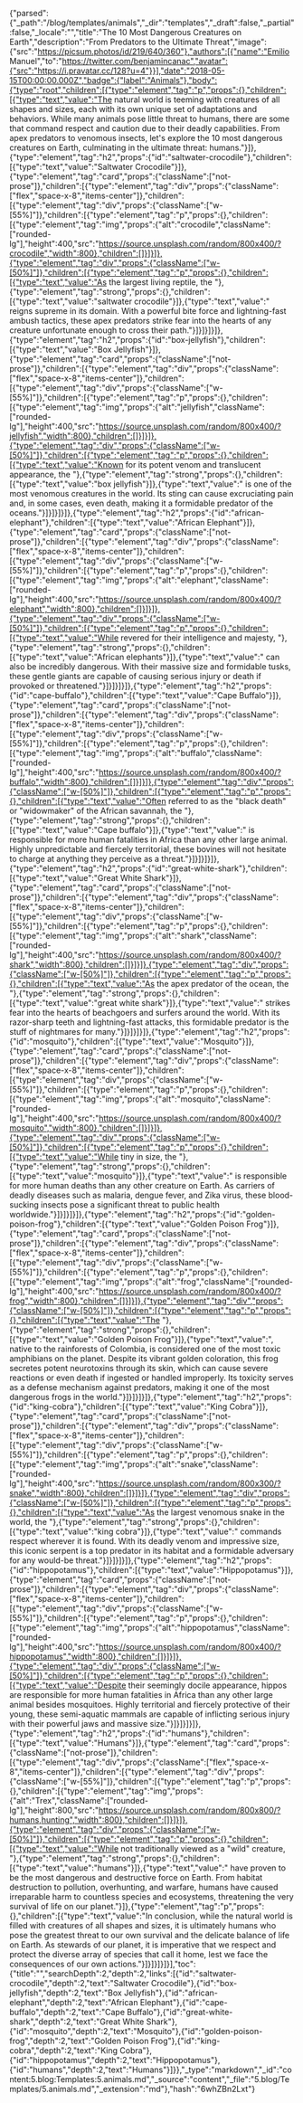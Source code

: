 {"parsed":{"_path":"/blog/templates/animals","_dir":"templates","_draft":false,"_partial":false,"_locale":"","title":"The 10 Most Dangerous Creatures on Earth","description":"From Predators to the Ultimate Threat","image":{"src":"https://picsum.photos/id/219/640/360"},"authors":[{"name":"Emilio Manuel","to":"https://twitter.com/benjamincanac","avatar":{"src":"https://i.pravatar.cc/128?u=4"}}],"date":"2018-05-15T00:00:00.000Z","badge":{"label":"Animals"},"body":{"type":"root","children":[{"type":"element","tag":"p","props":{},"children":[{"type":"text","value":"The natural world is teeming with creatures of all shapes and sizes, each with its own unique set of adaptations and behaviors. While many animals pose little threat to humans, there are some that command respect and caution due to their deadly capabilities. From apex predators to venomous insects, let's explore the 10 most dangerous creatures on Earth, culminating in the ultimate threat: humans."}]},{"type":"element","tag":"h2","props":{"id":"saltwater-crocodile"},"children":[{"type":"text","value":"Saltwater Crocodile"}]},{"type":"element","tag":"card","props":{"className":["not-prose"]},"children":[{"type":"element","tag":"div","props":{"className":["flex","space-x-8","items-center"]},"children":[{"type":"element","tag":"div","props":{"className":["w-[55%]"]},"children":[{"type":"element","tag":"p","props":{},"children":[{"type":"element","tag":"img","props":{"alt":"crocodile","className":["rounded-lg"],"height":400,"src":"https://source.unsplash.com/random/800x400/?crocodile","width":800},"children":[]}]}]},{"type":"element","tag":"div","props":{"className":["w-[50%]"]},"children":[{"type":"element","tag":"p","props":{},"children":[{"type":"text","value":"As the largest living reptile, the "},{"type":"element","tag":"strong","props":{},"children":[{"type":"text","value":"saltwater crocodile"}]},{"type":"text","value":" reigns supreme in its domain. With a powerful bite force and lightning-fast ambush tactics, these apex predators strike fear into the hearts of any creature unfortunate enough to cross their path."}]}]}]}]},{"type":"element","tag":"h2","props":{"id":"box-jellyfish"},"children":[{"type":"text","value":"Box Jellyfish"}]},{"type":"element","tag":"card","props":{"className":["not-prose"]},"children":[{"type":"element","tag":"div","props":{"className":["flex","space-x-8","items-center"]},"children":[{"type":"element","tag":"div","props":{"className":["w-[55%]"]},"children":[{"type":"element","tag":"p","props":{},"children":[{"type":"element","tag":"img","props":{"alt":"jellyfish","className":["rounded-lg"],"height":400,"src":"https://source.unsplash.com/random/800x400/?jellyfish","width":800},"children":[]}]}]},{"type":"element","tag":"div","props":{"className":["w-[50%]"]},"children":[{"type":"element","tag":"p","props":{},"children":[{"type":"text","value":"Known for its potent venom and translucent appearance, the "},{"type":"element","tag":"strong","props":{},"children":[{"type":"text","value":"box jellyfish"}]},{"type":"text","value":" is one of the most venomous creatures in the world. Its sting can cause excruciating pain and, in some cases, even death, making it a formidable predator of the oceans."}]}]}]}]},{"type":"element","tag":"h2","props":{"id":"african-elephant"},"children":[{"type":"text","value":"African Elephant"}]},{"type":"element","tag":"card","props":{"className":["not-prose"]},"children":[{"type":"element","tag":"div","props":{"className":["flex","space-x-8","items-center"]},"children":[{"type":"element","tag":"div","props":{"className":["w-[55%]"]},"children":[{"type":"element","tag":"p","props":{},"children":[{"type":"element","tag":"img","props":{"alt":"elephant","className":["rounded-lg"],"height":400,"src":"https://source.unsplash.com/random/800x400/?elephant","width":800},"children":[]}]}]},{"type":"element","tag":"div","props":{"className":["w-[50%]"]},"children":[{"type":"element","tag":"p","props":{},"children":[{"type":"text","value":"While revered for their intelligence and majesty, "},{"type":"element","tag":"strong","props":{},"children":[{"type":"text","value":"African elephants"}]},{"type":"text","value":" can also be incredibly dangerous. With their massive size and formidable tusks, these gentle giants are capable of causing serious injury or death if provoked or threatened."}]}]}]}]},{"type":"element","tag":"h2","props":{"id":"cape-buffalo"},"children":[{"type":"text","value":"Cape Buffalo"}]},{"type":"element","tag":"card","props":{"className":["not-prose"]},"children":[{"type":"element","tag":"div","props":{"className":["flex","space-x-8","items-center"]},"children":[{"type":"element","tag":"div","props":{"className":["w-[55%]"]},"children":[{"type":"element","tag":"p","props":{},"children":[{"type":"element","tag":"img","props":{"alt":"buffalo","className":["rounded-lg"],"height":400,"src":"https://source.unsplash.com/random/800x400/?buffalo","width":800},"children":[]}]}]},{"type":"element","tag":"div","props":{"className":["w-[50%]"]},"children":[{"type":"element","tag":"p","props":{},"children":[{"type":"text","value":"Often referred to as the \"black death\" or \"widowmaker\" of the African savannah, the "},{"type":"element","tag":"strong","props":{},"children":[{"type":"text","value":"Cape buffalo"}]},{"type":"text","value":" is responsible for more human fatalities in Africa than any other large animal. Highly unpredictable and fiercely territorial, these bovines will not hesitate to charge at anything they perceive as a threat."}]}]}]}]},{"type":"element","tag":"h2","props":{"id":"great-white-shark"},"children":[{"type":"text","value":"Great White Shark"}]},{"type":"element","tag":"card","props":{"className":["not-prose"]},"children":[{"type":"element","tag":"div","props":{"className":["flex","space-x-8","items-center"]},"children":[{"type":"element","tag":"div","props":{"className":["w-[55%]"]},"children":[{"type":"element","tag":"p","props":{},"children":[{"type":"element","tag":"img","props":{"alt":"shark","className":["rounded-lg"],"height":400,"src":"https://source.unsplash.com/random/800x400/?shark","width":800},"children":[]}]}]},{"type":"element","tag":"div","props":{"className":["w-[50%]"]},"children":[{"type":"element","tag":"p","props":{},"children":[{"type":"text","value":"As the apex predator of the ocean, the "},{"type":"element","tag":"strong","props":{},"children":[{"type":"text","value":"great white shark"}]},{"type":"text","value":" strikes fear into the hearts of beachgoers and surfers around the world. With its razor-sharp teeth and lightning-fast attacks, this formidable predator is the stuff of nightmares for many."}]}]}]}]},{"type":"element","tag":"h2","props":{"id":"mosquito"},"children":[{"type":"text","value":"Mosquito"}]},{"type":"element","tag":"card","props":{"className":["not-prose"]},"children":[{"type":"element","tag":"div","props":{"className":["flex","space-x-8","items-center"]},"children":[{"type":"element","tag":"div","props":{"className":["w-[55%]"]},"children":[{"type":"element","tag":"p","props":{},"children":[{"type":"element","tag":"img","props":{"alt":"mosquito","className":["rounded-lg"],"height":400,"src":"https://source.unsplash.com/random/800x400/?mosquito","width":800},"children":[]}]}]},{"type":"element","tag":"div","props":{"className":["w-[50%]"]},"children":[{"type":"element","tag":"p","props":{},"children":[{"type":"text","value":"While tiny in size, the "},{"type":"element","tag":"strong","props":{},"children":[{"type":"text","value":"mosquito"}]},{"type":"text","value":" is responsible for more human deaths than any other creature on Earth. As carriers of deadly diseases such as malaria, dengue fever, and Zika virus, these blood-sucking insects pose a significant threat to public health worldwide."}]}]}]}]},{"type":"element","tag":"h2","props":{"id":"golden-poison-frog"},"children":[{"type":"text","value":"Golden Poison Frog"}]},{"type":"element","tag":"card","props":{"className":["not-prose"]},"children":[{"type":"element","tag":"div","props":{"className":["flex","space-x-8","items-center"]},"children":[{"type":"element","tag":"div","props":{"className":["w-[55%]"]},"children":[{"type":"element","tag":"p","props":{},"children":[{"type":"element","tag":"img","props":{"alt":"frog","className":["rounded-lg"],"height":400,"src":"https://source.unsplash.com/random/800x400/?frog","width":800},"children":[]}]}]},{"type":"element","tag":"div","props":{"className":["w-[50%]"]},"children":[{"type":"element","tag":"p","props":{},"children":[{"type":"text","value":"The "},{"type":"element","tag":"strong","props":{},"children":[{"type":"text","value":"Golden Poison Frog"}]},{"type":"text","value":", native to the rainforests of Colombia, is considered one of the most toxic amphibians on the planet. Despite its vibrant golden coloration, this frog secretes potent neurotoxins through its skin, which can cause severe reactions or even death if ingested or handled improperly. Its toxicity serves as a defense mechanism against predators, making it one of the most dangerous frogs in the world."}]}]}]}]},{"type":"element","tag":"h2","props":{"id":"king-cobra"},"children":[{"type":"text","value":"King Cobra"}]},{"type":"element","tag":"card","props":{"className":["not-prose"]},"children":[{"type":"element","tag":"div","props":{"className":["flex","space-x-8","items-center"]},"children":[{"type":"element","tag":"div","props":{"className":["w-[55%]"]},"children":[{"type":"element","tag":"p","props":{},"children":[{"type":"element","tag":"img","props":{"alt":"snake","className":["rounded-lg"],"height":400,"src":"https://source.unsplash.com/random/800x300/?snake","width":800},"children":[]}]}]},{"type":"element","tag":"div","props":{"className":["w-[50%]"]},"children":[{"type":"element","tag":"p","props":{},"children":[{"type":"text","value":"As the largest venomous snake in the world, the "},{"type":"element","tag":"strong","props":{},"children":[{"type":"text","value":"king cobra"}]},{"type":"text","value":" commands respect wherever it is found. With its deadly venom and impressive size, this iconic serpent is a top predator in its habitat and a formidable adversary for any would-be threat."}]}]}]}]},{"type":"element","tag":"h2","props":{"id":"hippopotamus"},"children":[{"type":"text","value":"Hippopotamus"}]},{"type":"element","tag":"card","props":{"className":["not-prose"]},"children":[{"type":"element","tag":"div","props":{"className":["flex","space-x-8","items-center"]},"children":[{"type":"element","tag":"div","props":{"className":["w-[55%]"]},"children":[{"type":"element","tag":"p","props":{},"children":[{"type":"element","tag":"img","props":{"alt":"hippopotamus","className":["rounded-lg"],"height":400,"src":"https://source.unsplash.com/random/800x400/?hippopotamus","width":800},"children":[]}]}]},{"type":"element","tag":"div","props":{"className":["w-[50%]"]},"children":[{"type":"element","tag":"p","props":{},"children":[{"type":"text","value":"Despite their seemingly docile appearance, hippos are responsible for more human fatalities in Africa than any other large animal besides mosquitoes. Highly territorial and fiercely protective of their young, these semi-aquatic mammals are capable of inflicting serious injury with their powerful jaws and massive size."}]}]}]}]},{"type":"element","tag":"h2","props":{"id":"humans"},"children":[{"type":"text","value":"Humans"}]},{"type":"element","tag":"card","props":{"className":["not-prose"]},"children":[{"type":"element","tag":"div","props":{"className":["flex","space-x-8","items-center"]},"children":[{"type":"element","tag":"div","props":{"className":["w-[55%]"]},"children":[{"type":"element","tag":"p","props":{},"children":[{"type":"element","tag":"img","props":{"alt":"Trex","className":["rounded-lg"],"height":800,"src":"https://source.unsplash.com/random/800x800/?humans,hunting","width":800},"children":[]}]}]},{"type":"element","tag":"div","props":{"className":["w-[50%]"]},"children":[{"type":"element","tag":"p","props":{},"children":[{"type":"text","value":"While not traditionally viewed as a \"wild\" creature, "},{"type":"element","tag":"strong","props":{},"children":[{"type":"text","value":"humans"}]},{"type":"text","value":" have proven to be the most dangerous and destructive force on Earth. From habitat destruction to pollution, overhunting, and warfare, humans have caused irreparable harm to countless species and ecosystems, threatening the very survival of life on our planet."}]},{"type":"element","tag":"p","props":{},"children":[{"type":"text","value":"In conclusion, while the natural world is filled with creatures of all shapes and sizes, it is ultimately humans who pose the greatest threat to our own survival and the delicate balance of life on Earth. As stewards of our planet, it is imperative that we respect and protect the diverse array of species that call it home, lest we face the consequences of our own actions."}]}]}]}]}],"toc":{"title":"","searchDepth":2,"depth":2,"links":[{"id":"saltwater-crocodile","depth":2,"text":"Saltwater Crocodile"},{"id":"box-jellyfish","depth":2,"text":"Box Jellyfish"},{"id":"african-elephant","depth":2,"text":"African Elephant"},{"id":"cape-buffalo","depth":2,"text":"Cape Buffalo"},{"id":"great-white-shark","depth":2,"text":"Great White Shark"},{"id":"mosquito","depth":2,"text":"Mosquito"},{"id":"golden-poison-frog","depth":2,"text":"Golden Poison Frog"},{"id":"king-cobra","depth":2,"text":"King Cobra"},{"id":"hippopotamus","depth":2,"text":"Hippopotamus"},{"id":"humans","depth":2,"text":"Humans"}]}},"_type":"markdown","_id":"content:5.blog:Templates:5.animals.md","_source":"content","_file":"5.blog/Templates/5.animals.md","_extension":"md"},"hash":"6whZBn2Lxt"}